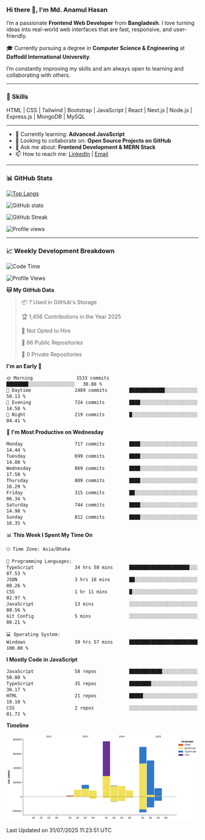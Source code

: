 ### Hi there 👋, I'm Md. Anamul Hasan

I’m a passionate **Frontend Web Developer** from **Bangladesh**. I love turning ideas into real-world web interfaces that are fast, responsive, and user-friendly.

🎓 Currently pursuing a degree in **Computer Science & Engineering** at **Daffodil International University**.

I’m constantly improving my skills and am always open to learning and collaborating with others.

---

### 🚀 Skills
HTML | CSS | Tailwind | Bootstrap | JavaScript | React | Next.js | Node.js | Express.js | MongoDB | MySQL 

---

- 🌱 Currently learning: **Advanced JavaScript**
- 👯 Looking to collaborate on: **Open Source Projects on GitHub**
- 💬 Ask me about: **Frontend Development & MERN Stack**
- 📫 How to reach me: [LinkedIn](https://www.linkedin.com/in/mdanamulhasan201) | [Email](mailto:anamulhasan3625@gmail.com)

---

### 📊 GitHub Stats

[![Top Langs](https://github-readme-stats.vercel.app/api/top-langs/?username=mdanamulhasan201&layout=compact)](https://github.com/anuraghazra/github-readme-stats)

![GitHub stats](https://github-readme-stats.vercel.app/api?username=mdanamulhasan201&show_icons=true&count_private=true&theme=tokyonight)

![GitHub Streak](https://streak-stats.demolab.com?user=mdanamulhasan201&theme=tokyonight)

![Profile views](https://gpvc.arturio.dev/mdanamulhasan201)

---

### 📈 Weekly Development Breakdown

<!--START_SECTION:waka-->
![Code Time](http://img.shields.io/badge/Code%20Time-507%20hrs%2011%20mins-blue)

![Profile Views](http://img.shields.io/badge/Profile%20Views-0-blue)

**🐱 My GitHub Data** 

> 📦 ? Used in GitHub's Storage 
 > 
> 🏆 1,456 Contributions in the Year 2025
 > 
> 🚫 Not Opted to Hire
 > 
> 📜 66 Public Repositories 
 > 
> 🔑 0 Private Repositories 
 > 
**I'm an Early 🐤** 

```text
🌞 Morning                1533 commits        ████████░░░░░░░░░░░░░░░░░   30.88 % 
🌆 Daytime                2489 commits        █████████████░░░░░░░░░░░░   50.13 % 
🌃 Evening                724 commits         ████░░░░░░░░░░░░░░░░░░░░░   14.58 % 
🌙 Night                  219 commits         █░░░░░░░░░░░░░░░░░░░░░░░░   04.41 % 
```
📅 **I'm Most Productive on Wednesday** 

```text
Monday                   717 commits         ████░░░░░░░░░░░░░░░░░░░░░   14.44 % 
Tuesday                  699 commits         ████░░░░░░░░░░░░░░░░░░░░░   14.08 % 
Wednesday                869 commits         ████░░░░░░░░░░░░░░░░░░░░░   17.50 % 
Thursday                 809 commits         ████░░░░░░░░░░░░░░░░░░░░░   16.29 % 
Friday                   315 commits         ██░░░░░░░░░░░░░░░░░░░░░░░   06.34 % 
Saturday                 744 commits         ████░░░░░░░░░░░░░░░░░░░░░   14.98 % 
Sunday                   812 commits         ████░░░░░░░░░░░░░░░░░░░░░   16.35 % 
```


📊 **This Week I Spent My Time On** 

```text
🕑︎ Time Zone: Asia/Dhaka

💬 Programming Languages: 
TypeScript               34 hrs 58 mins      ██████████████████████░░░   87.53 % 
JSON                     3 hrs 18 mins       ██░░░░░░░░░░░░░░░░░░░░░░░   08.26 % 
CSS                      1 hr 11 mins        █░░░░░░░░░░░░░░░░░░░░░░░░   02.97 % 
JavaScript               13 mins             ░░░░░░░░░░░░░░░░░░░░░░░░░   00.56 % 
Git Config               5 mins              ░░░░░░░░░░░░░░░░░░░░░░░░░   00.21 % 

💻 Operating System: 
Windows                  39 hrs 57 mins      █████████████████████████   100.00 % 
```

**I Mostly Code in JavaScript** 

```text
JavaScript               58 repos            ████████████░░░░░░░░░░░░░   50.00 % 
TypeScript               35 repos            ████████░░░░░░░░░░░░░░░░░   30.17 % 
HTML                     21 repos            █████░░░░░░░░░░░░░░░░░░░░   18.10 % 
CSS                      2 repos             ░░░░░░░░░░░░░░░░░░░░░░░░░   01.72 % 
```



**Timeline**

![Lines of Code chart](https://raw.githubusercontent.com/mdanamulhasan201/mdanamulhasan201/main/assets/bar_graph.png)


 Last Updated on 31/07/2025 11:23:51 UTC
<!--END_SECTION:waka-->
